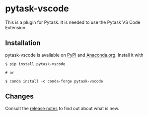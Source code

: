 # pytask-vscode

This is a plugin for Pytask. It is needed to use the Pytask VS Code Extension.


## Installation

pytask-vscode is available on [PyPI](https://pypi.org/project/pytask-vscode) and [Anaconda.org](https://anaconda.org/conda-forge/pytask-vscode). Install it with

```console
$ pip install pytask-vscode

# or

$ conda install -c conda-forge pytask-vscode
```

## Changes

Consult the [release notes](CHANGES.md) to find out about what is new.
